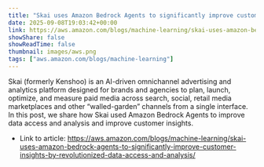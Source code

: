 ```yaml
---
title: "Skai uses Amazon Bedrock Agents to significantly improve customer insights by revolutionized data access and analysis"
date: 2025-09-08T19:03:42+00:00
link: https://aws.amazon.com/blogs/machine-learning/skai-uses-amazon-bedrock-agents-to-significantly-improve-customer-insights-by-revolutionized-data-access-and-analysis/
showShare: false
showReadTime: false
thumbnail: images/aws.png
tags: ["aws.amazon.com/blogs/machine-learning"]
---
```

Skai (formerly Kenshoo) is an AI-driven omnichannel advertising and analytics platform designed for brands and agencies to plan, launch, optimize, and measure paid media across search, social, retail media marketplaces and other “walled-garden” channels from a single interface. In this post, we share how Skai used Amazon Bedrock Agents to improve data access and analysis and improve customer insights.

- Link to article: https://aws.amazon.com/blogs/machine-learning/skai-uses-amazon-bedrock-agents-to-significantly-improve-customer-insights-by-revolutionized-data-access-and-analysis/